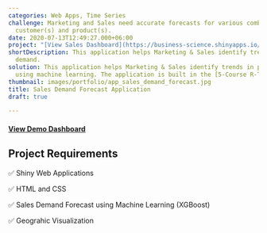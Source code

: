 ```yaml
---
categories: Web Apps, Time Series
challenge: Marketing and Sales need accurate forecasts for various combinations of
  customer(s) and product(s).
date: 2020-07-13T12:49:27.000+06:00
project: "[View Sales Dashboard](https://business-science.shinyapps.io/sales_dashboard_demand_forecast/)"
shortDescription: This application helps Marketing & Sales identify trends in product
  demand.
solution: This application helps Marketing & Sales identify trends in product demand
  using machine learning. The application is built in the [5-Course R-Track System](https://university.business-science.io/p/5-course-bundle-machine-learning-web-apps-time-series).
thumbnail: images/portfolio/app_sales_demand_forecast.jpg
title: Sales Demand Forecast Application
draft: true

---
```

#### [View Demo Dashboard](https://business-science.shinyapps.io/sales_dashboard_demand_forecast/)

## Project Requirements

✅ Shiny Web Applications

✅ HTML and CSS

✅ Sales Demand Forecast using Machine Learning (XGBoost)

✅ Geograhic Visualization